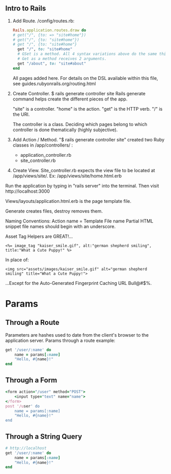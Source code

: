 Intro to Rails
-----------------
 1. Add Route.
 	/config/routes.rb:
	
	```Ruby
	Rails.application.routes.draw do
	# get("/", {to: => "site#home"})
	# get("/", {to: "site#home"})
	# get "/", {to: "site#home"}
	  get "/", to: "site#home"
	  # GSet is a method. All 4 syntax variations above do the same thing in Ruby.
	  # Get as a method receives 2 arguments.
	  get "/about", to: "site#about"
	end
	```
	All pages added here.
	For details on the DSL available within this file, see guides.rubyonrails.org/routing.html

 2. Create Controller.
	$ rails generate controller site
	Rails generate command helps create the different pieces of the app.

	"site" is a controller.
	"home" is the action.
	"get" is the HTTP verb.
	"/" is the URI.

	The controller is a class. Deciding which pages belong to which controller is done thematically (highly subjective).

 3. Add Action / Method.
	"$ rails generate controller site" created two Ruby classes in /app/controllers/ :
	- application_controller.rb
	- site_controller.rb

 4. Create View.
	Site_controller.rb expects the view file to be located at /app/views/site/.
	Ex: /app/views/site/home.html.erb

Run the application by typing in "rails server" into the terminal.
Then visit http://localhost:3000

Views/layouts/application.html.erb is the page template file.

Generate creates files, destroy removes them.

Naming Conventions:
Action name = Template File name
Partial HTML snippet file names should begin with an underscore.


Asset Tag Helpers are GREAT!...
```
<%= image_tag "kaiser_smile.gif", alt:"german shepherd smiling", title:"What a Cute Puppy!" %>
````

In place of:
```
<img src="assets/images/kaiser_smile.gif" alt="german shepherd smiling" title="What a Cute Puppy!">
```

...Except for the Auto-Generated Fingerprint Caching URL Bull@#$%.


# Params

## Through a Route
Parameters are hashes used to date from the client's browser to the application server. Params through a route example:
```ruby
get '/user/:name' do
	name = params[:name]
	"Hello, #{name}!"
end
```

## Through a Form
```ruby
<form action="/user" method="POST">
	<input type="text" name="name">
</form>
post '/user' do
	name = params[:name]
	"Hello, #{name}!"
end
```
## Through a String Query
```ruby
# http://localhost
get '/user/:name' do
	name = params[:name]
	"Hello, #{name}!"
end
```